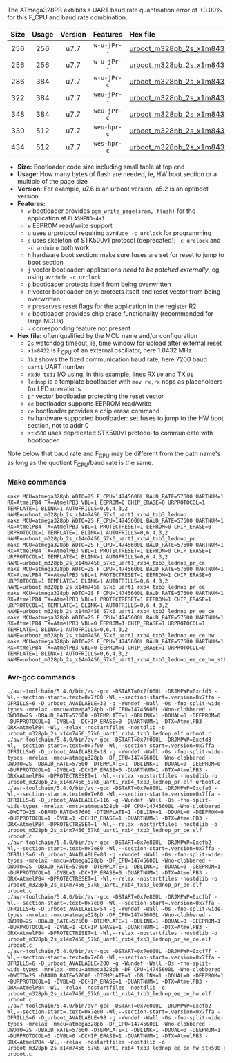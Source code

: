 The ATmega328PB exhibits a UART baud rate quantisation error of +0.00% for this F_CPU and baud rate combination.

|Size|Usage|Version|Features|Hex file|
|:-:|:-:|:-:|:-:|:--|
|256|256|u7.7|`w-u-jPr--`|[urboot_m328pb_2s_x1m8432_7k2_uart1_rxb4_txb3_lednop.hex](https://raw.githubusercontent.com/stefanrueger/urboot.hex/main/boards/uno/atmega328pb/watchdog_2_s/external_oscillator/%2B1m843200_hz/%2B%2B%2B7k2_baud/uart1_rxb4_txb3/lednop/urboot_m328pb_2s_x1m8432_7k2_uart1_rxb4_txb3_lednop.hex)|
|256|256|u7.7|`w-u-jPr--`|[urboot_m328pb_2s_x1m8432_7k2_uart1_rxb4_txb3_lednop_pr.hex](https://raw.githubusercontent.com/stefanrueger/urboot.hex/main/boards/uno/atmega328pb/watchdog_2_s/external_oscillator/%2B1m843200_hz/%2B%2B%2B7k2_baud/uart1_rxb4_txb3/lednop/urboot_m328pb_2s_x1m8432_7k2_uart1_rxb4_txb3_lednop_pr.hex)|
|286|384|u7.7|`w-u-jPr-c`|[urboot_m328pb_2s_x1m8432_7k2_uart1_rxb4_txb3_lednop_pr_ce.hex](https://raw.githubusercontent.com/stefanrueger/urboot.hex/main/boards/uno/atmega328pb/watchdog_2_s/external_oscillator/%2B1m843200_hz/%2B%2B%2B7k2_baud/uart1_rxb4_txb3/lednop/urboot_m328pb_2s_x1m8432_7k2_uart1_rxb4_txb3_lednop_pr_ce.hex)|
|322|384|u7.7|`weu-jPr--`|[urboot_m328pb_2s_x1m8432_7k2_uart1_rxb4_txb3_lednop_pr_ee.hex](https://raw.githubusercontent.com/stefanrueger/urboot.hex/main/boards/uno/atmega328pb/watchdog_2_s/external_oscillator/%2B1m843200_hz/%2B%2B%2B7k2_baud/uart1_rxb4_txb3/lednop/urboot_m328pb_2s_x1m8432_7k2_uart1_rxb4_txb3_lednop_pr_ee.hex)|
|348|384|u7.7|`weu-jPr-c`|[urboot_m328pb_2s_x1m8432_7k2_uart1_rxb4_txb3_lednop_pr_ee_ce.hex](https://raw.githubusercontent.com/stefanrueger/urboot.hex/main/boards/uno/atmega328pb/watchdog_2_s/external_oscillator/%2B1m843200_hz/%2B%2B%2B7k2_baud/uart1_rxb4_txb3/lednop/urboot_m328pb_2s_x1m8432_7k2_uart1_rxb4_txb3_lednop_pr_ee_ce.hex)|
|330|512|u7.7|`weu-hpr-c`|[urboot_m328pb_2s_x1m8432_7k2_uart1_rxb4_txb3_lednop_ee_ce_hw.hex](https://raw.githubusercontent.com/stefanrueger/urboot.hex/main/boards/uno/atmega328pb/watchdog_2_s/external_oscillator/%2B1m843200_hz/%2B%2B%2B7k2_baud/uart1_rxb4_txb3/lednop/urboot_m328pb_2s_x1m8432_7k2_uart1_rxb4_txb3_lednop_ee_ce_hw.hex)|
|434|512|u7.7|`wes-hpr-c`|[urboot_m328pb_2s_x1m8432_7k2_uart1_rxb4_txb3_lednop_ee_ce_hw_stk500.hex](https://raw.githubusercontent.com/stefanrueger/urboot.hex/main/boards/uno/atmega328pb/watchdog_2_s/external_oscillator/%2B1m843200_hz/%2B%2B%2B7k2_baud/uart1_rxb4_txb3/lednop/urboot_m328pb_2s_x1m8432_7k2_uart1_rxb4_txb3_lednop_ee_ce_hw_stk500.hex)|

- **Size:** Bootloader code size including small table at top end
- **Usage:** How many bytes of flash are needed, ie, HW boot section or a multiple of the page size
- **Version:** For example, u7.6 is an urboot version, o5.2 is an optiboot version
- **Features:**
  + `w` bootloader provides `pgm_write_page(sram, flash)` for the application at `FLASHEND-4+1`
  + `e` EEPROM read/write support
  + `u` uses urprotocol requiring `avrdude -c urclock` for programming
  + `s` uses skeleton of STK500v1 protocol (deprecated); `-c urclock` and `-c arduino` both work
  + `h` hardware boot section: make sure fuses are set for reset to jump to boot section
  + `j` vector bootloader: applications *need to be patched externally*, eg, using `avrdude -c urclock`
  + `p` bootloader protects itself from being overwritten
  + `P` vector bootloader only: protects itself and reset vector from being overwritten
  + `r` preserves reset flags for the application in the register R2
  + `c` bootloader provides chip erase functionality (recommended for large MCUs)
  + `-` corresponding feature not present
- **Hex file:** often qualified by the MCU name and/or configuration
  + `2s` watchdog timeout, ie, time window for upload after external reset
  + `x1m8432` is F<sub>CPU</sub> of an external oscillator, here 1.8432 MHz
  + `7k2` shows the fixed communication baud rate, here 7200 baud
  + `uart1` UART number
  + `rxd0 txd1` I/O using, in this example, lines RX `D0` and TX `D1`
  + `lednop` is a template bootloader with `mov rx,rx` nops as placeholders for LED operations
  + `pr` vector bootloader protecting the reset vector
  + `ee` bootloader supports EEPROM read/write
  + `ce` bootloader provides a chip erase command
  + `hw` hardware supported bootloader: set fuses to jump to the HW boot section, not to addr 0
  + `stk500` uses deprecated STK500v1 protocol to communicate with bootloader


Note below that baud rate and F<sub>CPU</sub> may be different from the path name's as long as the quotient F<sub>CPU</sub>/baud rate is the same.

### Make commands
```
make MCU=atmega328pb WDTO=2S F_CPU=14745600L BAUD_RATE=57600 UARTNUM=1 RX=AtmelPB4 TX=AtmelPB3 VBL=1 EEPROM=0 CHIP_ERASE=0 URPROTOCOL=1 TEMPLATE=1 BLINK=1 AUTOFRILLS=0,6,4,3,2 NAME=urboot_m328pb_2s_x14m7456_57k6_uart1_rxb4_txb3_lednop
make MCU=atmega328pb WDTO=2S F_CPU=14745600L BAUD_RATE=57600 UARTNUM=1 RX=AtmelPB4 TX=AtmelPB3 VBL=1 PROTECTRESET=1 EEPROM=0 CHIP_ERASE=0 URPROTOCOL=1 TEMPLATE=1 BLINK=1 AUTOFRILLS=0,6,4,3,2 NAME=urboot_m328pb_2s_x14m7456_57k6_uart1_rxb4_txb3_lednop_pr
make MCU=atmega328pb WDTO=2S F_CPU=14745600L BAUD_RATE=57600 UARTNUM=1 RX=AtmelPB4 TX=AtmelPB3 VBL=1 PROTECTRESET=1 EEPROM=0 CHIP_ERASE=1 URPROTOCOL=1 TEMPLATE=1 BLINK=1 AUTOFRILLS=0,6,4,3,2 NAME=urboot_m328pb_2s_x14m7456_57k6_uart1_rxb4_txb3_lednop_pr_ce
make MCU=atmega328pb WDTO=2S F_CPU=14745600L BAUD_RATE=57600 UARTNUM=1 RX=AtmelPB4 TX=AtmelPB3 VBL=1 PROTECTRESET=1 EEPROM=1 CHIP_ERASE=0 URPROTOCOL=1 TEMPLATE=1 BLINK=1 AUTOFRILLS=0,6,4,3,2 NAME=urboot_m328pb_2s_x14m7456_57k6_uart1_rxb4_txb3_lednop_pr_ee
make MCU=atmega328pb WDTO=2S F_CPU=14745600L BAUD_RATE=57600 UARTNUM=1 RX=AtmelPB4 TX=AtmelPB3 VBL=1 PROTECTRESET=1 EEPROM=1 CHIP_ERASE=1 URPROTOCOL=1 TEMPLATE=1 BLINK=1 AUTOFRILLS=0,6,4,3,2 NAME=urboot_m328pb_2s_x14m7456_57k6_uart1_rxb4_txb3_lednop_pr_ee_ce
make MCU=atmega328pb WDTO=2S F_CPU=14745600L BAUD_RATE=57600 UARTNUM=1 RX=AtmelPB4 TX=AtmelPB3 VBL=0 EEPROM=1 CHIP_ERASE=1 URPROTOCOL=1 TEMPLATE=1 BLINK=1 AUTOFRILLS=0,6,4,3,2 NAME=urboot_m328pb_2s_x14m7456_57k6_uart1_rxb4_txb3_lednop_ee_ce_hw
make MCU=atmega328pb WDTO=2S F_CPU=14745600L BAUD_RATE=57600 UARTNUM=1 RX=AtmelPB4 TX=AtmelPB3 VBL=0 EEPROM=1 CHIP_ERASE=1 URPROTOCOL=0 TEMPLATE=1 BLINK=1 AUTOFRILLS=0,6,4,3,2 NAME=urboot_m328pb_2s_x14m7456_57k6_uart1_rxb4_txb3_lednop_ee_ce_hw_stk500
```

### Avr-gcc commands
```
./avr-toolchain/5.4.0/bin/avr-gcc -DSTART=0x7f00UL -DRJMPWP=0xcfd3 -Wl,--section-start=.text=0x7f00 -Wl,--section-start=.version=0x7ffa -DFRILLS=6 -D_urboot_AVAILABLE=32 -g -Wundef -Wall -Os -fno-split-wide-types -mrelax -mmcu=atmega328pb -DF_CPU=14745600L -Wno-clobbered -DWDTO=2S -DBAUD_RATE=57600 -DTEMPLATE=1 -DBLINK=1 -DDUAL=0 -DEEPROM=0 -DURPROTOCOL=1 -DVBL=1 -DCHIP_ERASE=0 -DUARTNUM=1 -DTX=AtmelPB3 -DRX=AtmelPB4 -Wl,--relax -nostartfiles -nostdlib -o urboot_m328pb_2s_x14m7456_57k6_uart1_rxb4_txb3_lednop.elf urboot.c
./avr-toolchain/5.4.0/bin/avr-gcc -DSTART=0x7f00UL -DRJMPWP=0xcfd3 -Wl,--section-start=.text=0x7f00 -Wl,--section-start=.version=0x7ffa -DFRILLS=6 -D_urboot_AVAILABLE=18 -g -Wundef -Wall -Os -fno-split-wide-types -mrelax -mmcu=atmega328pb -DF_CPU=14745600L -Wno-clobbered -DWDTO=2S -DBAUD_RATE=57600 -DTEMPLATE=1 -DBLINK=1 -DDUAL=0 -DEEPROM=0 -DURPROTOCOL=1 -DVBL=1 -DCHIP_ERASE=0 -DUARTNUM=1 -DTX=AtmelPB3 -DRX=AtmelPB4 -DPROTECTRESET=1 -Wl,--relax -nostartfiles -nostdlib -o urboot_m328pb_2s_x14m7456_57k6_uart1_rxb4_txb3_lednop_pr.elf urboot.c
./avr-toolchain/5.4.0/bin/avr-gcc -DSTART=0x7e80UL -DRJMPWP=0xcfa0 -Wl,--section-start=.text=0x7e80 -Wl,--section-start=.version=0x7ffa -DFRILLS=6 -D_urboot_AVAILABLE=116 -g -Wundef -Wall -Os -fno-split-wide-types -mrelax -mmcu=atmega328pb -DF_CPU=14745600L -Wno-clobbered -DWDTO=2S -DBAUD_RATE=57600 -DTEMPLATE=1 -DBLINK=1 -DDUAL=0 -DEEPROM=0 -DURPROTOCOL=1 -DVBL=1 -DCHIP_ERASE=1 -DUARTNUM=1 -DTX=AtmelPB3 -DRX=AtmelPB4 -DPROTECTRESET=1 -Wl,--relax -nostartfiles -nostdlib -o urboot_m328pb_2s_x14m7456_57k6_uart1_rxb4_txb3_lednop_pr_ce.elf urboot.c
./avr-toolchain/5.4.0/bin/avr-gcc -DSTART=0x7e80UL -DRJMPWP=0xcfb2 -Wl,--section-start=.text=0x7e80 -Wl,--section-start=.version=0x7ffa -DFRILLS=6 -D_urboot_AVAILABLE=80 -g -Wundef -Wall -Os -fno-split-wide-types -mrelax -mmcu=atmega328pb -DF_CPU=14745600L -Wno-clobbered -DWDTO=2S -DBAUD_RATE=57600 -DTEMPLATE=1 -DBLINK=1 -DDUAL=0 -DEEPROM=1 -DURPROTOCOL=1 -DVBL=1 -DCHIP_ERASE=0 -DUARTNUM=1 -DTX=AtmelPB3 -DRX=AtmelPB4 -DPROTECTRESET=1 -Wl,--relax -nostartfiles -nostdlib -o urboot_m328pb_2s_x14m7456_57k6_uart1_rxb4_txb3_lednop_pr_ee.elf urboot.c
./avr-toolchain/5.4.0/bin/avr-gcc -DSTART=0x7e80UL -DRJMPWP=0xcfbf -Wl,--section-start=.text=0x7e80 -Wl,--section-start=.version=0x7ffa -DFRILLS=6 -D_urboot_AVAILABLE=54 -g -Wundef -Wall -Os -fno-split-wide-types -mrelax -mmcu=atmega328pb -DF_CPU=14745600L -Wno-clobbered -DWDTO=2S -DBAUD_RATE=57600 -DTEMPLATE=1 -DBLINK=1 -DDUAL=0 -DEEPROM=1 -DURPROTOCOL=1 -DVBL=1 -DCHIP_ERASE=1 -DUARTNUM=1 -DTX=AtmelPB3 -DRX=AtmelPB4 -DPROTECTRESET=1 -Wl,--relax -nostartfiles -nostdlib -o urboot_m328pb_2s_x14m7456_57k6_uart1_rxb4_txb3_lednop_pr_ee_ce.elf urboot.c
./avr-toolchain/5.4.0/bin/avr-gcc -DSTART=0x7e00UL -DRJMPWP=0xcf7f -Wl,--section-start=.text=0x7e00 -Wl,--section-start=.version=0x7ffa -DFRILLS=6 -D_urboot_AVAILABLE=200 -g -Wundef -Wall -Os -fno-split-wide-types -mrelax -mmcu=atmega328pb -DF_CPU=14745600L -Wno-clobbered -DWDTO=2S -DBAUD_RATE=57600 -DTEMPLATE=1 -DBLINK=1 -DDUAL=0 -DEEPROM=1 -DURPROTOCOL=1 -DVBL=0 -DCHIP_ERASE=1 -DUARTNUM=1 -DTX=AtmelPB3 -DRX=AtmelPB4 -Wl,--relax -nostartfiles -nostdlib -o urboot_m328pb_2s_x14m7456_57k6_uart1_rxb4_txb3_lednop_ee_ce_hw.elf urboot.c
./avr-toolchain/5.4.0/bin/avr-gcc -DSTART=0x7e00UL -DRJMPWP=0xcfb2 -Wl,--section-start=.text=0x7e00 -Wl,--section-start=.version=0x7ffa -DFRILLS=6 -D_urboot_AVAILABLE=98 -g -Wundef -Wall -Os -fno-split-wide-types -mrelax -mmcu=atmega328pb -DF_CPU=14745600L -Wno-clobbered -DWDTO=2S -DBAUD_RATE=57600 -DTEMPLATE=1 -DBLINK=1 -DDUAL=0 -DEEPROM=1 -DURPROTOCOL=0 -DVBL=0 -DCHIP_ERASE=1 -DUARTNUM=1 -DTX=AtmelPB3 -DRX=AtmelPB4 -Wl,--relax -nostartfiles -nostdlib -o urboot_m328pb_2s_x14m7456_57k6_uart1_rxb4_txb3_lednop_ee_ce_hw_stk500.elf urboot.c
```

